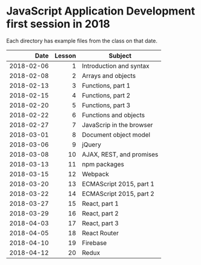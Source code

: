 # JavaScript Application Development first session in 2018

Each directory has example files from the class on that date.

| Date | Lesson | Subject |
| --: | ---: | --- |
| 2018-02-06 | 1 | Introduction and syntax |
| 2018-02-08 | 2 | Arrays and objects |
| 2018-02-13 | 3 | Functions, part 1 |
| 2018-02-15 | 4 | Functions, part 2 |
| 2018-02-20 | 5 | Functions, part 3 |
| 2018-02-22 | 6 | Functions and objects |
| 2018-02-27 | 7 | JavaScrip in the browser |
| 2018-03-01 | 8 | Document object model |
| 2018-03-06 | 9 | jQuery |
| 2018-03-08 | 10 | AJAX, REST, and promises |
| 2018-03-13 | 11 | npm packages |
| 2018-03-15 | 12 | Webpack |
| 2018-03-20 | 13 | ECMAScript 2015, part 1 |
| 2018-03-22 | 14 | ECMAScript 2015, part 2 |
| 2018-03-27 | 15 | React, part 1 |
| 2018-03-29 | 16 | React, part 2 |
| 2018-04-03 | 17 | React, part 3 |
| 2018-04-05 | 18 | React Router |
| 2018-04-10 | 19 | Firebase |
| 2018-04-12 | 20 | Redux |
